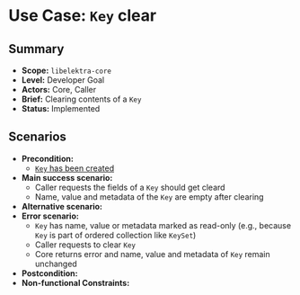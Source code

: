 # Use Case: `Key` clear

## Summary

- **Scope:** `libelektra-core`
- **Level:** Developer Goal
- **Actors:** Core, Caller
- **Brief:** Clearing contents of a `Key`
- **Status:** Implemented

## Scenarios

- **Precondition:**
  - [`Key` has been created](UC_key_create.md)
- **Main success scenario:**
  - Caller requests the fields of a `Key` should get cleard
  - Name, value and metadata of the `Key` are empty after clearing
- **Alternative scenario:**
- **Error scenario:**
  - `Key` has name, value or metadata marked as read-only (e.g., because `Key` is part of ordered collection like `KeySet`)
  - Caller requests to clear `Key`
  - Core returns error and name, value and metadata of `Key` remain unchanged
- **Postcondition:**
- **Non-functional Constraints:**
